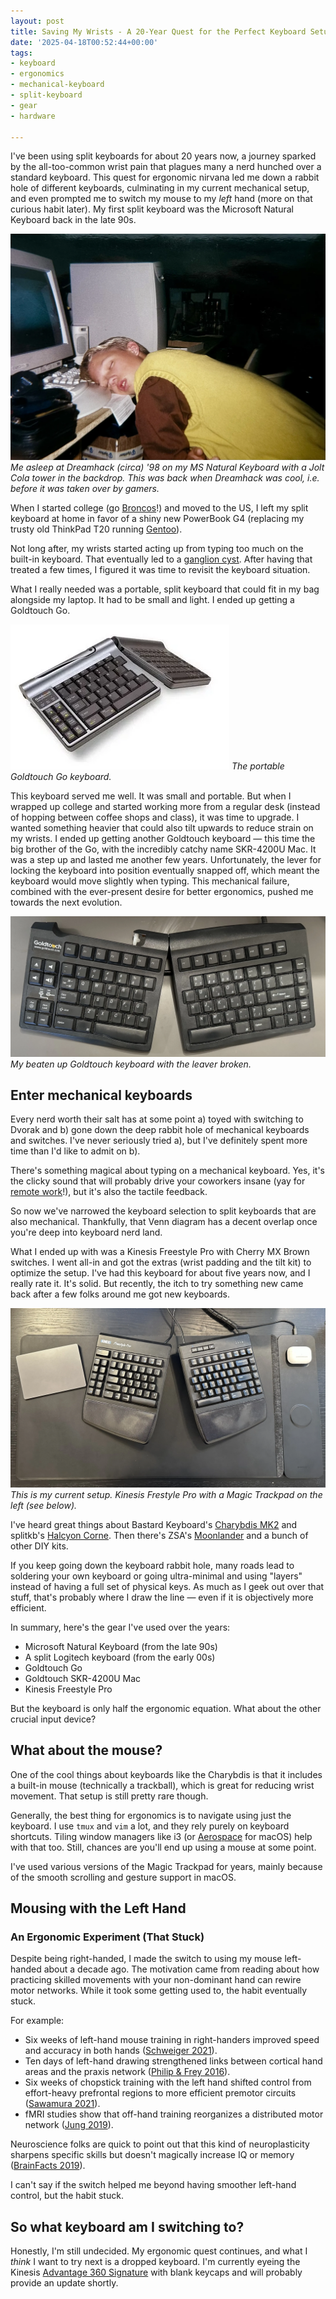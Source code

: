 ```yaml
---
layout: post
title: Saving My Wrists - A 20-Year Quest for the Perfect Keyboard Setup
date: '2025-04-18T00:52:44+00:00'
tags:
- keyboard
- ergonomics
- mechanical-keyboard
- split-keyboard
- gear
- hardware

---
```


I've been using split keyboards for about 20 years now, a journey sparked by the all-too-common wrist pain that plagues many a nerd hunched over a standard keyboard. This quest for ergonomic nirvana led me down a rabbit hole of different keyboards, culminating in my current mechanical setup, and even prompted me to switch my mouse to my *left* hand (more on that curious habit later). My first split keyboard was the Microsoft Natural Keyboard back in the late 90s.

![Microsoft Natural Keyboard](/assets/dreamhack.webp)
*Me asleep at Dreamhack (circa) '98 on my MS Natural Keyboard with a Jolt Cola tower in the backdrop. This was back when Dreamhack was cool, i.e. before it was taken over by gamers.*

When I started college (go [Broncos](https://www.scu.edu/)!) and moved to the US, I left my split keyboard at home in favor of a shiny new PowerBook G4 (replacing my trusty old ThinkPad T20 running [Gentoo](https://www.gentoo.org/)).

Not long after, my wrists started acting up from typing too much on the built-in keyboard. That eventually led to a [ganglion cyst](https://www.nhs.uk/conditions/ganglion/). After having that treated a few times, I figured it was time to revisit the keyboard situation.

What I really needed was a portable, split keyboard that could fit in my bag alongside my laptop. It had to be small and light. I ended up getting a Goldtouch Go.

![Goldtouch Go Keyboard](/assets/goldtouch-go.webp)
*The portable Goldtouch Go keyboard.*

This keyboard served me well. It was small and portable. But when I wrapped up college and started working more from a regular desk (instead of hopping between coffee shops and class), it was time to upgrade. I wanted something heavier that could also tilt upwards to reduce strain on my wrists. I ended up getting another Goldtouch keyboard — this time the big brother of the Go, with the incredibly catchy name SKR-4200U Mac. It was a step up and lasted me another few years. Unfortunately, the lever for locking the keyboard into position eventually snapped off, which meant the keyboard would move slightly when typing. This mechanical failure, combined with the ever-present desire for better ergonomics, pushed me towards the next evolution.

![Goldtouch](/assets/goldtouch.webp)
*My beaten up Goldtouch keyboard with the leaver broken.*

## Enter mechanical keyboards

Every nerd worth their salt has at some point a) toyed with switching to Dvorak and b) gone down the deep rabbit hole of mechanical keyboards and switches. I've never seriously tried a), but I've definitely spent more time than I'd like to admit on b).

There's something magical about typing on a mechanical keyboard. Yes, it's the clicky sound that will probably drive your coworkers insane (yay for [remote work]( {{site.url}}//remote-work/)!), but it's also the tactile feedback.

So now we've narrowed the keyboard selection to split keyboards that are also mechanical. Thankfully, that Venn diagram has a decent overlap once you're deep into keyboard nerd land.

What I ended up with was a Kinesis Freestyle Pro with Cherry MX Brown switches. I went all-in and got the extras (wrist padding and the tilt kit) to optimize the setup. I've had this keyboard for about five years now, and I really rate it. It's solid. But recently, the itch to try something new came back after a few folks around me got new keyboards.

![Kinesis Freestyle Pro](/assets/freestyle_pro.webp)
*This is my current setup. Kinesis Frestyle Pro with a Magic Trackpad on the left (see below).*

I've heard great things about Bastard Keyboard's [Charybdis MK2](https://bastardkb.com/product/charybdis-mk2-prebuilt-preorder/) and splitkb's [Halcyon Corne](https://splitkb.com/collections/keyboard-kits/products/halcyon-corne). Then there's ZSA's [Moonlander](https://www.zsa.io/moonlander) and a bunch of other DIY kits.

If you keep going down the keyboard rabbit hole, many roads lead to soldering your own keyboard or going ultra-minimal and using "layers" instead of having a full set of physical keys. As much as I geek out over that stuff, that's probably where I draw the line — even if it is objectively more efficient.

In summary, here's the gear I've used over the years:

* Microsoft Natural Keyboard (from the late 90s)
* A split Logitech keyboard (from the early 00s)
* Goldtouch Go
* Goldtouch SKR-4200U Mac
* Kinesis Freestyle Pro

But the keyboard is only half the ergonomic equation. What about the other crucial input device?

## What about the mouse?

One of the cool things about keyboards like the Charybdis is that it includes a built-in mouse (technically a trackball), which is great for reducing wrist movement. That setup is still pretty rare though.

Generally, the best thing for ergonomics is to navigate using just the keyboard. I use `tmux` and `vim` a lot, and they rely purely on keyboard shortcuts. Tiling window managers like i3 (or [Aerospace](https://github.com/nikitabobko/AeroSpace) for macOS) help with that too. Still, chances are you'll end up using a mouse at some point.

I've used various versions of the Magic Trackpad for years, mainly because of the smooth scrolling and gesture support in macOS.

## Mousing with the Left Hand

### An Ergonomic Experiment (That Stuck)

Despite being right-handed, I made the switch to using my mouse left-handed about a decade ago. The motivation came from reading about how practicing skilled movements with your non-dominant hand can rewire motor networks. While it took some getting used to, the habit eventually stuck.

For example:
- Six weeks of left-hand mouse training in right-handers improved speed and accuracy in both hands ([Schweiger 2021](https://www.nature.com/articles/s41598-021-83770-4)).
- Ten days of left-hand drawing strengthened links between cortical hand areas and the praxis network ([Philip & Frey 2016](https://pubmed.ncbi.nlm.nih.gov/27212059/)).
- Six weeks of chopstick training with the left hand shifted control from effort-heavy prefrontal regions to more efficient premotor circuits ([Sawamura 2021](https://pmc.ncbi.nlm.nih.gov/articles/PMC8536892/)).
- fMRI studies show that off-hand training reorganizes a distributed motor network ([Jung 2019](https://pubmed.ncbi.nlm.nih.gov/30741701/)).

Neuroscience folks are quick to point out that this kind of neuroplasticity sharpens specific skills but doesn't magically increase IQ or memory ([BrainFacts 2019](https://www.brainfacts.org/thinking-sensing-and-behaving/thinking-and-awareness/2019/does-using-your-non-dominant-hand-make-you-smarter-080919)).

I can't say if the switch helped me beyond having smoother left-hand control, but the habit stuck.

## So what keyboard am I switching to?

Honestly, I'm still undecided. My ergonomic quest continues, and what I *think* I want to try next is a dropped keyboard. I'm currently eyeing the Kinesis [Advantage 360 Signature](https://kinesis-ergo.com/shop/advantage360-signature/) with blank keycaps and will probably provide an update shortly.
